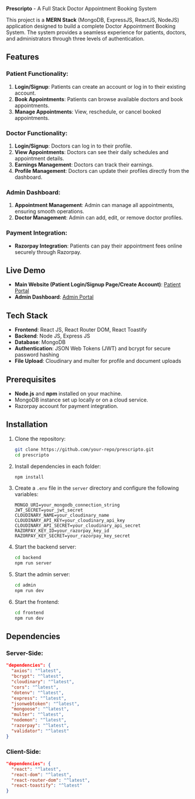 **Prescripto** - A Full Stack Doctor Appointment Booking System

This project is a **MERN Stack** (MongoDB, ExpressJS, ReactJS, NodeJS) application designed to build a complete Doctor Appointment Booking System. The system provides a seamless experience for patients, doctors, and administrators through three levels of authentication.

## Features

### Patient Functionality:
1. **Login/Signup**: Patients can create an account or log in to their existing account.
2. **Book Appointments**: Patients can browse available doctors and book appointments.
3. **Manage Appointments**: View, reschedule, or cancel booked appointments.

### Doctor Functionality:
1. **Login/Signup**: Doctors can log in to their profile.
2. **View Appointments**: Doctors can see their daily schedules and appointment details.
3. **Earnings Management**: Doctors can track their earnings.
4. **Profile Management**: Doctors can update their profiles directly from the dashboard.

### Admin Dashboard:
1. **Appointment Management**: Admin can manage all appointments, ensuring smooth operations.
2. **Doctor Management**: Admin can add, edit, or remove doctor profiles.

### Payment Integration:
- **Razorpay Integration**: Patients can pay their appointment fees online securely through Razorpay.

## Live Demo
- **Main Website (Patient Login/Signup Page/Create Account)**: [Patient Portal](https://prescripto-frontend-gfq6.onrender.com)
- **Admin Dashboard**: [Admin Portal](https://prescripto-admin-5tcw.onrender.com)

## Tech Stack
- **Frontend**: React JS, React Router DOM, React Toastify
- **Backend**: Node JS, Express JS
- **Database**: MongoDB
- **Authentication**: JSON Web Tokens (JWT) and bcrypt for secure password hashing
- **File Upload**: Cloudinary and multer for profile and document uploads

## Prerequisites
- **Node.js** and **npm** installed on your machine.
- MongoDB instance set up locally or on a cloud service.
- Razorpay account for payment integration.

## Installation

1. Clone the repository:
   ```bash
   git clone https://github.com/your-repo/prescripto.git
   cd prescripto
   ```

2. Install dependencies in each folder:
   ```bash
   npm install
   ```

3. Create a `.env` file in the `server` directory and configure the following variables:
   ```env
   MONGO_URI=your_mongodb_connection_string
   JWT_SECRET=your_jwt_secret
   CLOUDINARY_NAME=your_cloudinary_name
   CLOUDINARY_API_KEY=your_cloudinary_api_key
   CLOUDINARY_API_SECRET=your_cloudinary_api_secret
   RAZORPAY_KEY_ID=your_razorpay_key_id
   RAZORPAY_KEY_SECRET=your_razorpay_key_secret
   ```

4. Start the backend server:
   ```bash
   cd backend
   npm run server
   ```
5. Start the admin server:
   ```bash
   cd admin
   npm run dev
   ```

6. Start the frontend:
   ```bash
   cd frontend
   npm run dev
   ```



## Dependencies

### Server-Side:
```json
"dependencies": {
  "axios": "^latest",
  "bcrypt": "^latest",
  "cloudinary": "^latest",
  "cors": "^latest",
  "dotenv": "^latest",
  "express": "^latest",
  "jsonwebtoken": "^latest",
  "mongoose": "^latest",
  "multer": "^latest",
  "nodemon": "^latest",
  "razorpay": "^latest",
  "validator": "^latest"
}
```

### Client-Side:
```json
"dependencies": {
  "react": "^latest",
  "react-dom": "^latest",
  "react-router-dom": "^latest",
  "react-toastify": "^latest"
}
```

